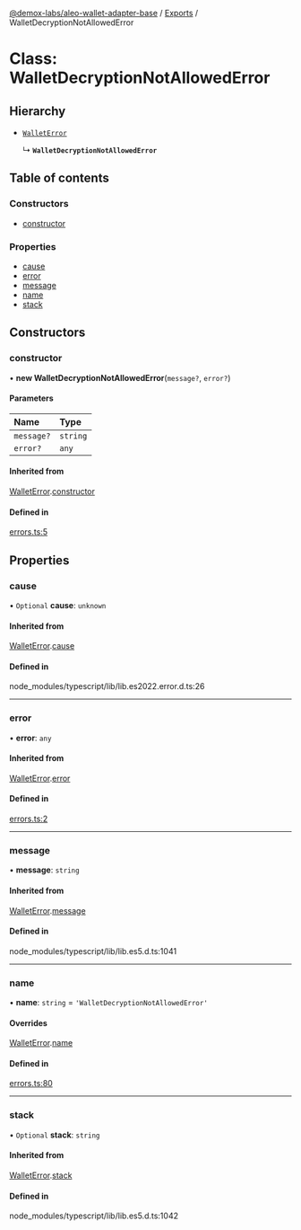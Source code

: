 [@demox-labs/aleo-wallet-adapter-base](../README.md) / [Exports](../modules.md) / WalletDecryptionNotAllowedError

# Class: WalletDecryptionNotAllowedError

## Hierarchy

- [`WalletError`](WalletError.md)

  ↳ **`WalletDecryptionNotAllowedError`**

## Table of contents

### Constructors

- [constructor](WalletDecryptionNotAllowedError.md#constructor)

### Properties

- [cause](WalletDecryptionNotAllowedError.md#cause)
- [error](WalletDecryptionNotAllowedError.md#error)
- [message](WalletDecryptionNotAllowedError.md#message)
- [name](WalletDecryptionNotAllowedError.md#name)
- [stack](WalletDecryptionNotAllowedError.md#stack)

## Constructors

### constructor

• **new WalletDecryptionNotAllowedError**(`message?`, `error?`)

#### Parameters

| Name | Type |
| :------ | :------ |
| `message?` | `string` |
| `error?` | `any` |

#### Inherited from

[WalletError](WalletError.md).[constructor](WalletError.md#constructor)

#### Defined in

[errors.ts:5](https://github.com/demox-labs/aleo-wallet-adapter/blob/9ebe345/packages/core/base/errors.ts#L5)

## Properties

### cause

• `Optional` **cause**: `unknown`

#### Inherited from

[WalletError](WalletError.md).[cause](WalletError.md#cause)

#### Defined in

node_modules/typescript/lib/lib.es2022.error.d.ts:26

___

### error

• **error**: `any`

#### Inherited from

[WalletError](WalletError.md).[error](WalletError.md#error)

#### Defined in

[errors.ts:2](https://github.com/demox-labs/aleo-wallet-adapter/blob/9ebe345/packages/core/base/errors.ts#L2)

___

### message

• **message**: `string`

#### Inherited from

[WalletError](WalletError.md).[message](WalletError.md#message)

#### Defined in

node_modules/typescript/lib/lib.es5.d.ts:1041

___

### name

• **name**: `string` = `'WalletDecryptionNotAllowedError'`

#### Overrides

[WalletError](WalletError.md).[name](WalletError.md#name)

#### Defined in

[errors.ts:80](https://github.com/demox-labs/aleo-wallet-adapter/blob/9ebe345/packages/core/base/errors.ts#L80)

___

### stack

• `Optional` **stack**: `string`

#### Inherited from

[WalletError](WalletError.md).[stack](WalletError.md#stack)

#### Defined in

node_modules/typescript/lib/lib.es5.d.ts:1042
